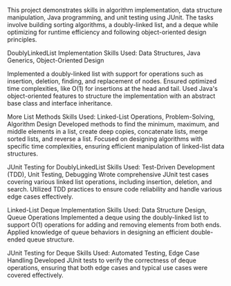 This project demonstrates skills in algorithm implementation, data structure manipulation, Java programming, and unit testing using JUnit. The tasks involve building sorting algorithms, a doubly-linked list, and a deque while optimizing for runtime efficiency and following object-oriented design principles.

DoublyLinkedList Implementation
Skills Used: Data Structures, Java Generics, Object-Oriented Design

Implemented a doubly-linked list with support for operations such as insertion, deletion, finding, and replacement of nodes.
Ensured optimized time complexities, like O(1) for insertions at the head and tail.
Used Java's object-oriented features to structure the implementation with an abstract base class and interface inheritance.

More List Methods
Skills Used: Linked-List Operations, Problem-Solving, Algorithm Design
Developed methods to find the minimum, maximum, and middle elements in a list, create deep copies, concatenate lists, merge sorted lists, and reverse a list.
Focused on designing algorithms with specific time complexities, ensuring efficient manipulation of linked-list data structures.

JUnit Testing for DoublyLinkedList
Skills Used: Test-Driven Development (TDD), Unit Testing, Debugging
Wrote comprehensive JUnit test cases covering various linked list operations, including insertion, deletion, and search.
Utilized TDD practices to ensure code reliability and handle various edge cases effectively.

Linked-List Deque Implementation
Skills Used: Data Structure Design, Queue Operations
Implemented a deque using the doubly-linked list to support O(1) operations for adding and removing elements from both ends.
Applied knowledge of queue behaviors in designing an efficient double-ended queue structure.

JUnit Testing for Deque
Skills Used: Automated Testing, Edge Case Handling
Developed JUnit tests to verify the correctness of deque operations, ensuring that both edge cases and typical use cases were covered effectively.
